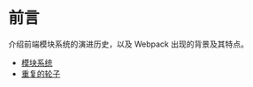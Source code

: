 # 前言

介绍前端模块系统的演进历史，以及 Webpack 出现的背景及其特点。

* [模块系统](module-system.md)
* [重复的轮子](what-is-webpack.md)
